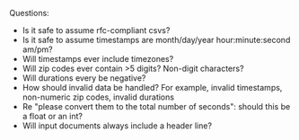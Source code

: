 Questions:
- Is it safe to assume rfc-compliant csvs?
- Is it safe to assume timestamps are month/day/year hour:minute:second am/pm?
- Will timestamps ever include timezones?
- Will zip codes ever contain >5 digits? Non-digit characters?
- Will durations every be negative?
- How should invalid data be handled? For example, invalid timestamps,
    non-numeric zip codes, invalid durations
- Re "please convert them to the total number of seconds": should this
    be a float or an int?
- Will input documents always include a header line?
